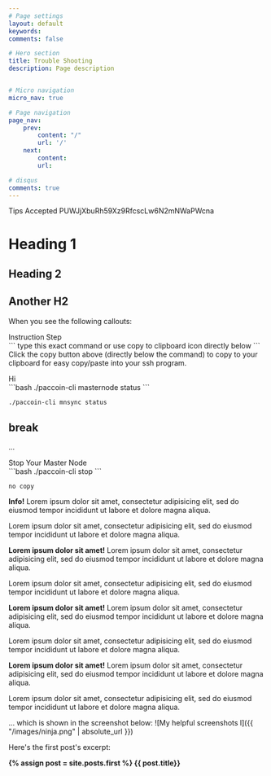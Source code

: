 ```yaml
---
# Page settings
layout: default
keywords:
comments: false

# Hero section
title: Trouble Shooting
description: Page description


# Micro navigation
micro_nav: true

# Page navigation
page_nav:
    prev:
        content: "/"
        url: '/'
    next:
        content:
        url: 

# disqus
comments: true
---
```



Tips Accepted PUWJjXbuRh59Xz9RfcscLw6N2mNWaPWcna



# Heading 1
## Heading 2


## Another H2

When you see the following callouts: 
<div class="example" >Instruction Step
</div>
```
type this exact command or use copy to clipboard
icon directly below
```
Click the <i class="fas fa-copy"></i> copy button above (directly below the command) to copy to your clipboard for easy copy/paste into your ssh program.

<p></p>

<div class="example" >Hi
</div>
```bash
./paccoin-cli masternode status
```

<p>
</p>

```bash
./paccoin-cli mnsync status
```

## break

... 
<p>
</p>
<div class="example" >Stop Your Master Node</div>
```bash
./paccoin-cli stop
```

```
no copy
```

<div class="callout callout--info">
    <p><strong>Info!</strong> Lorem ipsum dolor sit amet, consectetur adipisicing elit, sed do eiusmod tempor incididunt ut labore et dolore magna aliqua.</p>
    <p>Lorem ipsum dolor sit amet, consectetur adipisicing elit, sed do eiusmod tempor incididunt ut labore et dolore magna aliqua.</p>
</div>

<div class="callout callout--warning">
    <p><strong>Lorem ipsum dolor sit amet!</strong> Lorem ipsum dolor sit amet, consectetur adipisicing elit, sed do eiusmod tempor incididunt ut labore et dolore magna aliqua.</p>
    <p>Lorem ipsum dolor sit amet, consectetur adipisicing elit, sed do eiusmod tempor incididunt ut labore et dolore magna aliqua.</p>
</div>

<div class="callout callout--danger">
    <p><strong>Lorem ipsum dolor sit amet!</strong> Lorem ipsum dolor sit amet, consectetur adipisicing elit, sed do eiusmod tempor incididunt ut labore et dolore magna aliqua.</p>
    <p>Lorem ipsum dolor sit amet, consectetur adipisicing elit, sed do eiusmod tempor incididunt ut labore et dolore magna aliqua.</p>
</div>

<div class="callout callout--success">
    <p><strong>Lorem ipsum dolor sit amet!</strong> Lorem ipsum dolor sit amet, consectetur adipisicing elit, sed do eiusmod tempor incididunt ut labore et dolore magna aliqua.</p>
    <p>Lorem ipsum dolor sit amet, consectetur adipisicing elit, sed do eiusmod tempor incididunt ut labore et dolore magna aliqua.</p>
</div>




... which is shown in the screenshot below:
![My helpful screenshots l]({{ "/images/ninja.png" | absolute_url }})


Here's the first post's excerpt:

<strong>{% assign post = site.posts.first %}  {{ post.title}} </strong>
